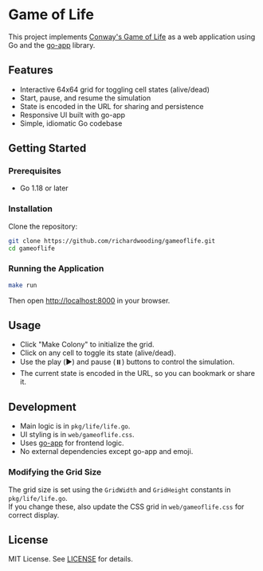 # Game of Life

This project implements [Conway's Game of Life](https://en.wikipedia.org/wiki/Conway%27s_Game_of_Life) as a web application using Go and the [go-app](https://github.com/maxence-charriere/go-app) library.

## Features

- Interactive 64x64 grid for toggling cell states (alive/dead)
- Start, pause, and resume the simulation
- State is encoded in the URL for sharing and persistence
- Responsive UI built with go-app
- Simple, idiomatic Go codebase

## Getting Started

### Prerequisites

- Go 1.18 or later

### Installation

Clone the repository:

```sh
git clone https://github.com/richardwooding/gameoflife.git
cd gameoflife
```

### Running the Application

```sh
make run
```

Then open [http://localhost:8000](http://localhost:8000) in your browser.

## Usage

- Click "Make Colony" to initialize the grid.
- Click on any cell to toggle its state (alive/dead).
- Use the play (▶️) and pause (⏸️) buttons to control the simulation.
- The current state is encoded in the URL, so you can bookmark or share it.

## Development

- Main logic is in `pkg/life/life.go`.
- UI styling is in `web/gameoflife.css`.
- Uses [go-app](https://github.com/maxence-charriere/go-app) for frontend logic.
- No external dependencies except go-app and emoji.

### Modifying the Grid Size

The grid size is set using the `GridWidth` and `GridHeight` constants in `pkg/life/life.go`.  
If you change these, also update the CSS grid in `web/gameoflife.css` for correct display.

## License

MIT License. See [LICENSE](LICENSE) for details.

